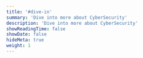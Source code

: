 ```yaml
---
title: '#dive-in'
summary: 'Dive into more about CyberSecurity'
description: 'Dive into more about CyberSecurity'
showReadingTime: false
showDate: false
hideMeta: true
weight: 1
---
```

